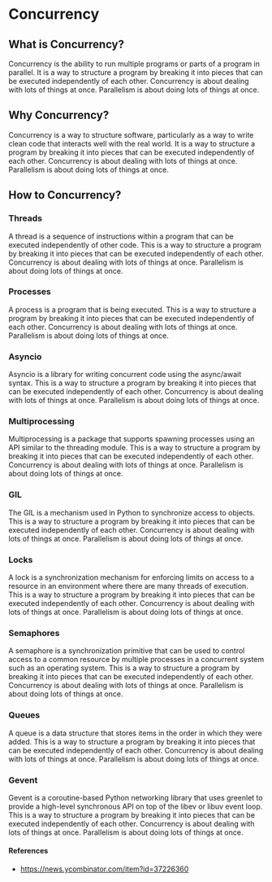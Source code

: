 # Concurrency

## What is Concurrency?

Concurrency is the ability to run multiple programs or parts of a program in parallel. It is a way to structure a program by breaking it into pieces that can be executed independently of each other. Concurrency is about dealing with lots of things at once. Parallelism is about doing lots of things at once.

## Why Concurrency?

Concurrency is a way to structure software, particularly as a way to write clean code that interacts well with the real world. It is a way to structure a program by breaking it into pieces that can be executed independently of each other. Concurrency is about dealing with lots of things at once. Parallelism is about doing lots of things at once.

## How to Concurrency?

### Threads

A thread is a sequence of instructions within a program that can be executed independently of other code. This is a way to structure a program by breaking it into pieces that can be executed independently of each other. Concurrency is about dealing with lots of things at once. Parallelism is about doing lots of things at once.

### Processes

A process is a program that is being executed. This is a way to structure a program by breaking it into pieces that can be executed independently of each other. Concurrency is about dealing with lots of things at once. Parallelism is about doing lots of things at once.

### Asyncio

Asyncio is a library for writing concurrent code using the async/await syntax. This is a way to structure a program by breaking it into pieces that can be executed independently of each other. Concurrency is about dealing with lots of things at once. Parallelism is about doing lots of things at once.

### Multiprocessing

Multiprocessing is a package that supports spawning processes using an API similar to the threading module. This is a way to structure a program by breaking it into pieces that can be executed independently of each other. Concurrency is about dealing with lots of things at once. Parallelism is about doing lots of things at once.

### GIL

The GIL is a mechanism used in Python to synchronize access to objects. This is a way to structure a program by breaking it into pieces that can be executed independently of each other. Concurrency is about dealing with lots of things at once. Parallelism is about doing lots of things at once.

### Locks

A lock is a synchronization mechanism for enforcing limits on access to a resource in an environment where there are many threads of execution. This is a way to structure a program by breaking it into pieces that can be executed independently of each other. Concurrency is about dealing with lots of things at once. Parallelism is about doing lots of things at once.

### Semaphores

A semaphore is a synchronization primitive that can be used to control access to a common resource by multiple processes in a concurrent system such as an operating system. This is a way to structure a program by breaking it into pieces that can be executed independently of each other. Concurrency is about dealing with lots of things at once. Parallelism is about doing lots of things at once.

### Queues

A queue is a data structure that stores items in the order in which they were added. This is a way to structure a program by breaking it into pieces that can be executed independently of each other. Concurrency is about dealing with lots of things at once. Parallelism is about doing lots of things at once.

### Gevent

Gevent is a coroutine-based Python networking library that uses greenlet to provide a high-level synchronous API on top of the libev or libuv event loop. This is a way to structure a program by breaking it into pieces that can be executed independently of each other. Concurrency is about dealing with lots of things at once. Parallelism is about doing lots of things at once.

#### References

- https://news.ycombinator.com/item?id=37226360